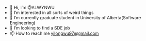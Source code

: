 - 👋 Hi, I’m @ALWYNWU
- 👀 I’m interested in all sorts of weird things
- 🌱 I’m currently graduate student in University of Alberta(Software Engineering)
- 💞️ I’m looking to find a SDE job
- 📫 How to reach me yilongwu97@gmail.com

<!---
ALWYNWU/ALWYNWU is a ✨ special ✨ repository because its `README.md` (this file) appears on your GitHub profile.
You can click the Preview link to take a look at your changes.
--->
